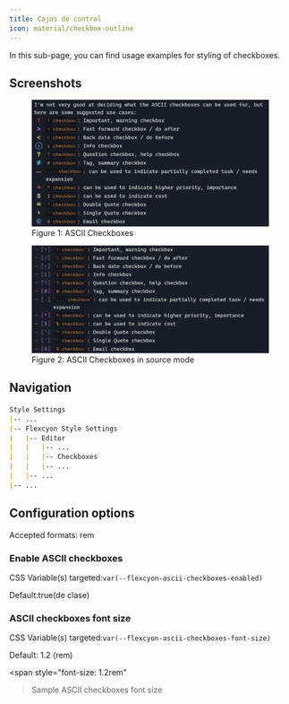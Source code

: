 ```yaml
---
title: Cajas de control
icon: material/checkbox-outline
---
```


In this sub-page, you can find usage examples for styling of checkboxes.

## Screenshots

<figure markdown="span">
    <img src="../../../../assets/screenshots/ascii_checkboxes1.png" width="800"
    alt="Figure 1: ASCII Checkboxes">
    <figcaption
>Figure 1: ASCII Checkboxes</figcaption>
</figure>

<figure markdown="span">
    <img src="../../../../assets/screenshots/ascii_checkboxes2.png" width="800"
    alt="Figure 2: ASCII Checkboxes in source mode">
    <figcaption
>Figure 2: ASCII Checkboxes in source mode</figcaption>
</figure>

## Navigation

```md
Style Settings
|-- ...
|-- Flexcyon Style Settings
|   |-- Editor
|   |   |-- ...
|   |   |-- Checkboxes
|   |   |-- ...
|   |-- ...
|-- ...
```

## Configuration options

Accepted formats: rem

### Enable ASCII checkboxes

CSS Variable(s) targeted:`var(--flexcyon-ascii-checkboxes-enabled)`

Default:true(de clase)

### ASCII checkboxes font size

CSS Variable(s) targeted:`var(--flexcyon-ascii-checkboxes-font-size)`

Default: 1.2 (rem)

<span style="font-size: 1.2rem"
>Sample ASCII checkboxes font size</span>

